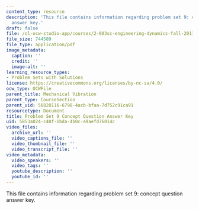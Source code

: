 ```yaml
---
content_type: resource
description: 'This file contains information regarding problem set 9: concept question
  answer key.'
draft: false
file: /ol-ocw-studio-app/courses/2-003sc-engineering-dynamics-fall-2011/5853a024c48f1bda4b0ca9aefd76014c_MIT2_003SCF11_pset9CoSol.pdf
file_size: 744589
file_type: application/pdf
image_metadata:
  caption: ''
  credit: ''
  image-alt: ''
learning_resource_types:
- Problem Sets with Solutions
license: https://creativecommons.org/licenses/by-nc-sa/4.0/
ocw_type: OCWFile
parent_title: Mechanical Vibration
parent_type: CourseSection
parent_uid: 56828116-6798-4acb-bfaa-7d752c91ca91
resourcetype: Document
title: Problem Set 9 Concept Question Answer Key
uid: 5853a024-c48f-1bda-4b0c-a9aefd76014c
video_files:
  archive_url: ''
  video_captions_file: ''
  video_thumbnail_file: ''
  video_transcript_file: ''
video_metadata:
  video_speakers: ''
  video_tags: ''
  youtube_description: ''
  youtube_id: ''
---
```

This file contains information regarding problem set 9: concept question answer key.